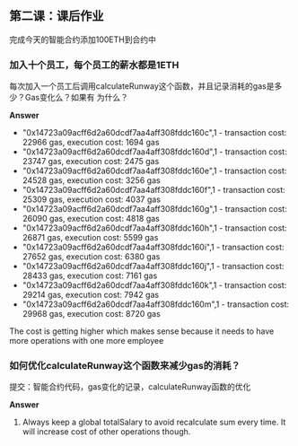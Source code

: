 ## 第二课：课后作业
完成今天的智能合约添加100ETH到合约中

### 加入十个员工，每个员工的薪水都是1ETH
每次加入一个员工后调用calculateRunway这个函数，并且记录消耗的gas是多少？Gas变化么？如果有 为什么？

**Answer**
- "0x14723a09acff6d2a60dcdf7aa4aff308fddc160c",1 - transaction cost: 22966 gas, execution cost: 1694 gas
- "0x14723a09acff6d2a60dcdf7aa4aff308fddc160d",1 - transaction cost: 23747 gas, execution cost: 2475 gas
- "0x14723a09acff6d2a60dcdf7aa4aff308fddc160e",1 - transaction cost: 24528 gas, execution cost: 3256 gas
- "0x14723a09acff6d2a60dcdf7aa4aff308fddc160f",1 - transaction cost: 25309 gas, execution cost: 4037 gas
- "0x14723a09acff6d2a60dcdf7aa4aff308fddc160g",1 - transaction cost: 26090 gas, execution cost: 4818 gas
- "0x14723a09acff6d2a60dcdf7aa4aff308fddc160h",1 - transaction cost: 26871 gas, execution cost: 5599 gas
- "0x14723a09acff6d2a60dcdf7aa4aff308fddc160i",1 - transaction cost: 27652 gas, execution cost: 6380 gas
- "0x14723a09acff6d2a60dcdf7aa4aff308fddc160j",1 - transaction cost: 28433 gas, execution cost: 7161 gas
- "0x14723a09acff6d2a60dcdf7aa4aff308fddc160k",1 - transaction cost: 29214 gas, execution cost: 7942 gas
- "0x14723a09acff6d2a60dcdf7aa4aff308fddc160m",1 - transaction cost: 29968 gas, execution cost: 8720 gas

The cost is getting higher which makes sense because it needs to have more operations with one more employee

### 如何优化calculateRunway这个函数来减少gas的消耗？
提交：智能合约代码，gas变化的记录，calculateRunway函数的优化

**Answer**
1. Always keep a global totalSalary to avoid recalculate sum every time. It will increase cost of other operations though.



